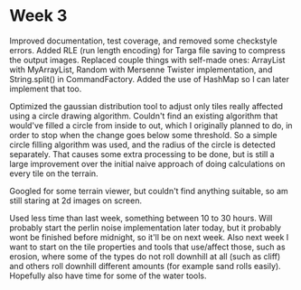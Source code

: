 # Week 3

Improved documentation, test coverage, and removed some checkstyle errors. Added RLE (run length encoding) for Targa file saving to compress the output images. Replaced couple things with self-made ones: ArrayList with MyArrayList, Random with Mersenne Twister implementation, and String.split() in CommandFactory. Added the use of HashMap so I can later implement that too.

Optimized the gaussian distribution tool to adjust only tiles really affected using a circle drawing algorithm. Couldn't find an existing algorithm that would've filled a circle from inside to out, which I originally planned to do, in order to stop when the change goes below some threshold. So a simple circle filling algorithm was used, and the radius of the circle is detected separately. That causes some extra processing to be done, but is still a large improvement over the initial naive approach of doing calculations on every tile on the terrain.

Googled for some terrain viewer, but couldn't find anything suitable, so am still staring at 2d images on screen.

Used less time than last week, something between 10 to 30 hours. Will probably start the perlin noise implementation later today, but it probably wont be finished before midnight, so it'll be on next week. Also next week I want to start on the tile properties and tools that use/affect those, such as erosion, where some of the types do not roll downhill at all (such as cliff) and others roll downhill different amounts (for example sand rolls easily). Hopefully also have time for some of the water tools.
